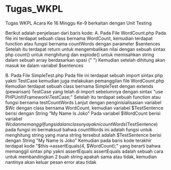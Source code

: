 # Tugas_WKPL
Tugas WKPL Acara Ke 16 Minggu Ke-9 berkaitan dengan Unit Testing

Berikut adalah penjelasan dari baris kode:
A. Pada File WordCount.php
Pada file ini terdapat sebuah class bernama WordCount, kemudian terdapat function atau fungsi bernama countWords dengan parameter $sentences
Setelah itu terdapat return untuk mengembalikan nilai dengan sebuah sintax php count() untuk menghitung dan explode() untuk memisahkan string dalam sebuah array berdasarkan spasi (" ")
Kemudian setelah dihitung akan masuk ke dalam variabel $sentences

B. Pada File SimpleTest.php
Pada file ini terdapat sebuah import sintax php yakni TestCase kemudian juga melakukan pemanggilan file WordCount.php
Kemudian terdapat sebuah class bernama SimpleTest dengan extends (pewarisan) TestCase yang telah di import sebelumnya dengan sintax "use PHPUnit\Framework\TestCase;"
Setelah itu terdapat sebuah function atau fungsi bernama testCountWords 
Lanjut dengan penginisialisasian variabel $Wc dengan class bernama WordCount, kemudian variabel $TestSentence berisi dengan String "My Name Is Joko"
Pada variabel $WordCount berisi variabel $Wc dan memanggil fungsi dalam classnya yakni countWords($TestSentence) pada fungsi ini bermaksud bahwa countWords ini adalah fungsi untuk menghitung
string yang mana string tersebut adalah  $TestSentence berisi dengan String "My Name Is Joko"
Kemudian pada baris kode terakhir terdapat kode "$this->assertEquals(4, $WordCount);" yang berarti bahwa memanggil sintax php yakni assertEquals 
assertEquals adalah sebuah cara untuk membandingkan 2 buah string apakah sama atau tidak, kemudian nantinya akan keluar pesan error atau tidak
